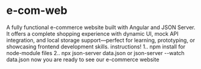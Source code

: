 # e-com-web
A fully functional e-commerce website built with Angular and JSON Server. It offers a complete shopping experience with dynamic UI, mock API integration, and local storage support—perfect for learning, prototyping, or showcasing frontend development skills.
instructions!
1.. npm install for node-module files
2.. npx json-server data.json or json-server --watch data.json 
now you are ready to see our e-commerce website
